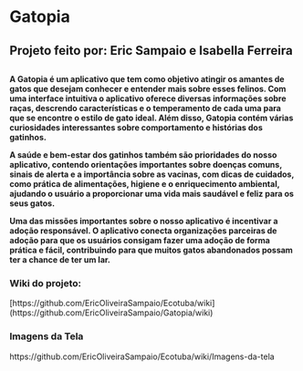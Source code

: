 # Gatopia

<h2>Projeto feito por: Eric Sampaio e Isabella Ferreira<h2>
  
<h4>A Gatopia é um aplicativo que tem como objetivo atingir os amantes de gatos que desejam conhecer e entender mais sobre esses felinos. Com uma interface intuitiva o aplicativo oferece diversas informações sobre raças, descrendo características e o temperamento de cada uma para que se encontre o estilo de gato ideal. Além disso, Gatopia contém várias curiosidades interessantes sobre comportamento e histórias dos gatinhos.

A saúde e bem-estar dos gatinhos também são prioridades do nosso aplicativo, contendo orientações importantes sobre doenças comuns, sinais de alerta e a importância sobre as vacinas, com dicas de cuidados, como prática de alimentações, higiene e o enriquecimento ambiental, ajudando o usuário a proporcionar uma vida mais saudável e feliz para os seus gatos.

Uma das missões importantes sobre o nosso aplicativo é incentivar a adoção responsável. O aplicativo conecta organizações parceiras de adoção para que os usuários consigam fazer uma adoção de forma prática e fácil, contribuindo para que muitos gatos abandonados possam ter a chance de ter um lar. </h4>

<h3>Wiki do projeto:</h3>
[https://github.com/EricOliveiraSampaio/Ecotuba/wiki](https://github.com/EricOliveiraSampaio/Gatopia/wiki)

<h3>Imagens da Tela</h3>
https://github.com/EricOliveiraSampaio/Ecotuba/wiki/Imagens-da-tela
